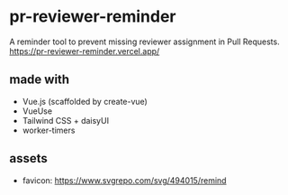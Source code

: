 # pr-reviewer-reminder

A reminder tool to prevent missing reviewer assignment in Pull Requests.  
https://pr-reviewer-reminder.vercel.app/

## made with

- Vue.js (scaffolded by create-vue)
- VueUse
- Tailwind CSS + daisyUI
- worker-timers

## assets

- favicon: https://www.svgrepo.com/svg/494015/remind
